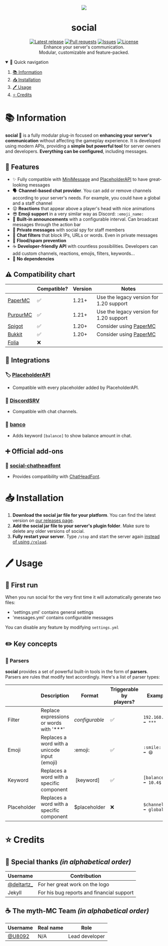 <div align="center">
  <p>
    <img src="https://media.discordapp.net/attachments/1261075855183188085/1290694645860274246/New_Piskel.png?ex=66fd648f&is=66fc130f&hm=c080ce1ee5f8b38acbe367d7c13a2faae64ed55cf9f7496f1c184c20fbd9e57e&=&format=webp&quality=lossless&width=300&height=300">
    <h1>social</h1>
    <a href="https://github.com/myth-MC/social/releases/latest"><img src="https://img.shields.io/github/v/release/myth-MC/social" alt="Latest release" /></a>
    <a href="https://github.com/myth-MC/social/pulls"><img src="https://img.shields.io/github/issues-pr/myth-MC/social" alt="Pull requests" /></a>
    <a href="https://github.com/myth-MC/social/issues"><img src="https://img.shields.io/github/issues/myth-MC/social" alt="Issues" /></a>
    <a href="https://github.com/myth-MC/social/blob/main/LICENSE"><img src="https://img.shields.io/badge/license-GPL--3.0-blue.svg" alt="License" /></a>
    <br>
    Enhance your server's communication.
    <br>
    Modular, customizable and feature-packed.
  </p>
</div>

<details open="open">
  <summary>🧲 Quick navigation</summary>
  <ol>
    <li>
      <a href="#information">📚 Information</a>
    </li>
    <li>
      <a href="#installation">📥 Installation</a>
    </li>
    <li>
      <a href="#usage">🖊️ Usage</a>
    </li>
    <li>
      <a href="#credits">⭐️ Credits</a>
    </li>
  </ol>
</details>

<div id="information"></div>

# 📚 Information

**social 🦜** is a fully modular plug-in focused on **enhancing your server's communication** without affecting the gameplay experience. 
It is developed using modern APIs, providing a **simple but powerful tool** for server owners and developers. 
**Everything can be configured**, including messages.

## 🤔 Features

* ✨ Fully compatible with [MiniMessage](https://docs.advntr.dev/minimessage/index.html) and [PlaceholderAPI](https://wiki.placeholderapi.com) to have great-looking messages
* 🗣️ **Channel-based chat provider**. You can add or remove channels according to your server's needs. For example, you could have a global and a staff channel
* 😲 **Reactions** that appear above a player's head with nice animations
* 😎 **Emoji support** in a very similar way as Discord: `:emoji_name:`
* 📢 **Built-in announcements** with a configurable interval. Can broadcast messages through the action bar
* 🤫 **Private messages** with social spy for staff members
* 🤬 **Chat filters** that block IPs, URLs or words. Even in private messages
* 🌊 **Flood/spam prevention**
* ☕️ **Developer-friendly API** with countless possibilities. Developers can add custom channels, reactions, emojis, filters, keywords...
* 👀 **No dependencies**

## ⚠️ Compatibility chart

|                                                         | Compatible? | Version | Notes                                        |
|---------------------------------------------------------|-------------|---------|----------------------------------------------|
| [PaperMC](https://papermc.io/)                          | ✅          | 1.21+   | Use the legacy version for 1.20 support      |
| [PurpurMC](https://purpurmc.org/)                       | ✅          | 1.21+   | Use the legacy version for 1.20 support      |
| [Spigot](https://www.spigotmc.org)                      | ✅          | 1.20+   | Consider using [PaperMC](https://papermc.io) |
| [Bukkit](https://bukkit.org)                            | ✅          | 1.20+   | Consider using [PaperMC](https://papermc.io) |
| [Folia](https://papermc.io/software/folia)              | ❌          |         |                                              |

## 🔌 Integrations

### 🏷️ [PlaceholderAPI](https://github.com/PlaceholderAPI/PlaceholderAPI)
- Compatible with every placeholder added by PlaceholderAPI.

### 💬 [DiscordSRV](https://github.com/DiscordSRV/DiscordSRV)
- Compatible with chat channels.

### 🐷 [banco](https://github.com/myth-MC/banco)
- Adds keyword `[balance]` to show balance amount in chat.

## ➕ Official add-ons

### 👤 [social-chatheadfont](https://github.com/myth-MC/social-chatheadfont-addon)
- Provides compatibility with [ChatHeadFont](https://github.com/OGminso/ChatHeadFont).

<div id="installation"></div>

# 📥 Installation

1. **Download the social jar file for your platform**. You can find the latest version on [our releases page](https://github.com/myth-MC/social/releases).
2. **Add the social jar file to your server's plugin folder**. Make sure to delete any older versions of social.
3. **Fully restart your server**. Type `/stop` and start the server again [instead of using `/reload`](https://madelinemiller.dev/blog/problem-with-reload/).

<div id="usage"></div>

# 🖊️ Usage

## 🔧 First run

When you run social for the very first time it will automatically generate two files:
* 'settings.yml' contains general settings
* 'messages.yml' contains configurable messages

You can disable any feature by modifying `settings.yml`

## ✏️ Key concepts
### 💬 Parsers
**social** provides a set of powerful built-in tools in the form of **parsers**. Parsers are rules that modify text accordingly. Here's a list of parser types:

|              | Description                                  | Format         | Triggerable by players? | Example                 |
|--------------|----------------------------------------------|----------------|-------------------------|-------------------------|
| Filter       | Replace expressions or words with '***'      | _configurable_ | ✅                      | `192.168.1.1 ➡️ ***`    |
| Emoji        | Replaces a word with a unicode input (emoji) | :emoji:        | ✅                      | `:smile:     ➡️ 😄`     |
| Keyword      | Replaces a word with a specific component    | [keyword]      | ✅                      | `[balance]   ➡️ 10.4$`  |
| Placeholder  | Replaces a word with a specific component    | $placeholder   | ❌                      | `$channel    ➡️ global` |

<div id="credits"></div>

# ⭐️ Credits

## 🫶 Special thanks _(in alphabetical order)_

| Username                                           | Contribution                              |
|----------------------------------------------------|-------------------------------------------|
| [@deltartz_](https://www.instagram.com/deltartz_/) | For her great work on the logo            |
| Jekyll                                             | For his bug reports and financial support |

## ☕️ The myth-MC Team _(in alphabetical order)_
| Username                           | Real name       | Role                 |
|------------------------------------|-----------------|----------------------|
| [@U8092](https://github.com/U8092) | N/A             | Lead developer       |
